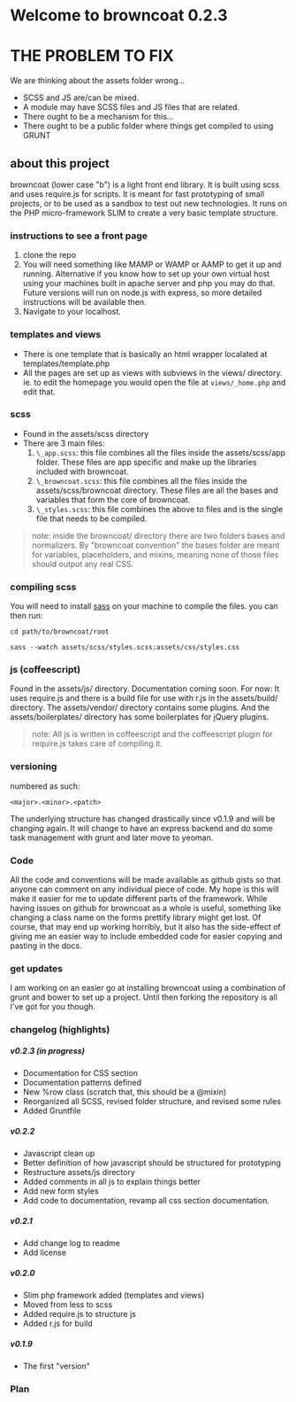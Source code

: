 Welcome to browncoat 0.2.3
==================

# THE PROBLEM TO FIX
We are thinking about the assets folder wrong...
- SCSS and JS are/can be mixed.
- A module may have SCSS files and JS files that are related.
- There ought to be a mechanism for this...
- There ought to be a public folder where things get compiled to using GRUNT

## about this project
browncoat (lower case "b") is a light front end library. It is built using scss and uses require.js for scripts. It is meant for fast prototyping of small projects, or to be used as a sandbox to test out new technologies. It runs on the PHP micro-framework SLIM to create a very basic template structure.


### instructions to see a front page

1. clone the repo
2. You will need something like MAMP or WAMP or AAMP to get it up and running. Alternative if you know how to set up your own virtual host using your machines built in apache server and php you may do that. Future versions will run on node.js with express, so more detailed instructions will be available then.
3. Navigate to your localhost.

### templates and views
- There is one template that is basically an html wrapper localated at templates/template.php
- All the pages are set up as views with subviews in the views/ directory. ie. to edit the homepage you would open the file at `views/_home.php` and edit that.

### scss

- Found in the assets/scss directory
- There are 3 main files:
  1. `\_app.scss`: this file combines all the files inside the assets/scss/app folder. These files are app specific and make up the libraries included with browncoat.
  2. `\_browncoat.scss`: this file combines all the files inside the assets/scss/browncoat directory. These files are all the bases and variables that form the core of browncoat.
  3. `\_styles.scss`: this file combines the above to files and is the single file that needs to be compiled.

> note: inside the browncoat/ directory there are two folders bases and normalizers. By "browncoat convention" the bases folder are meant for variables, placeholders, and mixins, meaning none of those files should output any real CSS.

### compiling scss
You will need to install [sass](http://sass-lang.com/)  on your machine to compile the files. you can then run:

```
cd path/to/browncoat/root

sass --watch assets/scss/styles.scss:assets/css/styles.css
```

### js (coffeescript)
Found in the assets/js/ directory. Documentation coming soon. For now: It uses require.js and there is a build file for use with r.js in the assets/build/ directory. The assets/vendor/ directory contains some plugins. And the assets/boilerplates/ directory has some boilerplates for jQuery plugins.

> note: All js is written in coffeescript and the coffeescript plugin for require.js takes care of compiling it.


### versioning
numbered as such:

```
<major>.<minor>.<patch>
```

The underlying structure has changed drastically since v0.1.9 and will be changing again. It will change to have an express backend and do some task management with grunt and later move to yeoman.

### Code
All the code and conventions will be made available as github gists so that anyone can comment on any individual piece of code. My hope is this will make it easier for me to update different parts of the framework. While having issues on github for browncoat as a whole is useful, something like changing a class name on the forms prettify library might get lost.
Of course, that may end up working horribly, but it also has the side-effect of giving me an easier way to include embedded code for easier copying and pasting in the docs.

### get updates
I am working on an easier go at installing browncoat using a combination of grunt and bower to set up a project. Until then forking the repository is all I've got for you though.


### changelog (highlights)

##### v0.2.3 (in progress)
- Documentation for CSS section
- Documentation patterns defined
- New %row class (scratch that, this should be a @mixin)
- Reorganized all SCSS, revised folder structure, and revised some rules
- Added Gruntfile

##### v0.2.2
- Javascript clean up
- Better definition of how javascript should be structured for prototyping
- Restructure assets/js directory
- Added comments in all js to explain things better
- Add new form styles
- Add code to documentation, revamp all css section documentation.

##### v0.2.1
- Add change log to readme
- Add license

##### v0.2.0
- Slim php framework added (templates and views)
- Moved from less to scss
- Added require.js to structure js
- Added r.js for build

##### v0.1.9
- The first "version"


### Plan

